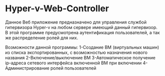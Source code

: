 # Hyper-v-Web-Controller

Данное Веб приложение предназначено для управления службой гипервизора Hyper-v на любом сервере имеющий данный гипервизор.
В этой программе предусмотрена аутентификация пользователей, а так же распределение ролей для них.

Возможности данной программы:
1-Создание ВМ (виртуальных машин) из списка экспортированных, с возможностью назначения нового названия
2-Включение/выключение ВМ
3-Автоматическое получение ip-адреса сетевого интерфейса включенной ВМ при включении
4-Администрирование ролей пользователей
